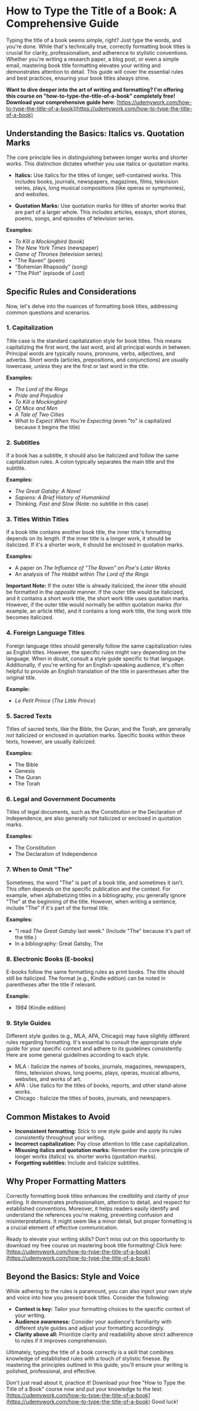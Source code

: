 # How to Type the Title of a Book: A Comprehensive Guide

Typing the title of a book seems simple, right? Just type the words, and you're done. While that's technically true, correctly formatting book titles is crucial for clarity, professionalism, and adherence to stylistic conventions. Whether you're writing a research paper, a blog post, or even a simple email, mastering book title formatting elevates your writing and demonstrates attention to detail. This guide will cover the essential rules and best practices, ensuring your book titles always shine.

**Want to dive deeper into the art of writing and formatting? I'm offering this course on "how-to-type-the-title-of-a-book" completely free! Download your comprehensive guide here:** [https://udemywork.com/how-to-type-the-title-of-a-book](https://udemywork.com/how-to-type-the-title-of-a-book)

## Understanding the Basics: Italics vs. Quotation Marks

The core principle lies in distinguishing between longer works and shorter works. This distinction dictates whether you use italics or quotation marks.

*   **Italics:** Use italics for the titles of longer, self-contained works. This includes books, journals, newspapers, magazines, films, television series, plays, long musical compositions (like operas or symphonies), and websites.

*   **Quotation Marks:** Use quotation marks for titles of shorter works that are part of a larger whole. This includes articles, essays, short stories, poems, songs, and episodes of television series.

**Examples:**

*   *To Kill a Mockingbird* (book)
*   *The New York Times* (newspaper)
*   *Game of Thrones* (television series)
*   "The Raven" (poem)
*   "Bohemian Rhapsody" (song)
*   "The Pilot" (episode of *Lost*)

## Specific Rules and Considerations

Now, let's delve into the nuances of formatting book titles, addressing common questions and scenarios.

### 1. Capitalization

Title case is the standard capitalization style for book titles. This means capitalizing the first word, the last word, and all principal words in between. Principal words are typically nouns, pronouns, verbs, adjectives, and adverbs. Short words (articles, prepositions, and conjunctions) are usually lowercase, *unless* they are the first or last word in the title.

**Examples:**

*   *The Lord of the Rings*
*   *Pride and Prejudice*
*   *To Kill a Mockingbird*
*   *Of Mice and Men*
*   *A Tale of Two Cities*
*   *What to Expect When You're Expecting* (even "to" is capitalized because it begins the title)

### 2. Subtitles

If a book has a subtitle, it should also be italicized and follow the same capitalization rules. A colon typically separates the main title and the subtitle.

**Examples:**

*   *The Great Gatsby: A Novel*
*   *Sapiens: A Brief History of Humankind*
*   *Thinking, Fast and Slow* (Note: no subtitle in this case)

### 3. Titles Within Titles

If a book title contains another book title, the inner title's formatting depends on its length. If the inner title is a longer work, it should be italicized. If it's a shorter work, it should be enclosed in quotation marks.

**Examples:**

*   A paper on *The Influence of "The Raven" on Poe's Later Works*
*   An analysis of *The Hobbit* within *The Lord of the Rings*

**Important Note:** If the outer title is already italicized, the inner title should be formatted in the *opposite* manner. If the outer title would be italicized, and it contains a short work title, the short work title uses quotation marks. However, if the outer title would normally be within quotation marks (for example, an article title), and it contains a long work title, the long work title becomes italicized.

### 4. Foreign Language Titles

Foreign language titles should generally follow the same capitalization rules as English titles. However, the specific rules might vary depending on the language. When in doubt, consult a style guide specific to that language. Additionally, if you're writing for an English-speaking audience, it's often helpful to provide an English translation of the title in parentheses after the original title.

**Example:**

*   *Le Petit Prince* (*The Little Prince*)

### 5. Sacred Texts

Titles of sacred texts, like the Bible, the Quran, and the Torah, are generally *not* italicized or enclosed in quotation marks. Specific books within these texts, however, are usually italicized.

**Examples:**

*   The Bible
*   Genesis
*   The Quran
*   The Torah

### 6. Legal and Government Documents

Titles of legal documents, such as the Constitution or the Declaration of Independence, are also generally *not* italicized or enclosed in quotation marks.

**Examples:**

*   The Constitution
*   The Declaration of Independence

### 7. When to Omit "The"

Sometimes, the word "The" is part of a book title, and sometimes it isn't. This often depends on the specific publication and the context. For example, when alphabetizing titles in a bibliography, you generally ignore "The" at the beginning of the title. However, when writing a sentence, include "The" if it's part of the formal title.

**Examples:**

*   "I read *The Great Gatsby* last week." (Include "The" because it's part of the title.)
*   In a bibliography: Great Gatsby, The

### 8. Electronic Books (E-books)

E-books follow the same formatting rules as print books. The title should still be italicized. The format (e.g., Kindle edition) can be noted in parentheses after the title if relevant.

**Example:**

*   *1984* (Kindle edition)

### 9. Style Guides

Different style guides (e.g., MLA, APA, Chicago) may have slightly different rules regarding formatting. It's essential to consult the appropriate style guide for your specific context and adhere to its guidelines consistently. Here are some general guidelines according to each style.

* MLA : Italicize the names of books, journals, magazines, newspapers, films, television shows, long poems, plays, operas, musical albums, websites, and works of art.
* APA : Use italics for the titles of books, reports, and other stand-alone works.
* Chicago : Italicize the titles of books, journals, and newspapers.

## Common Mistakes to Avoid

*   **Inconsistent formatting:** Stick to one style guide and apply its rules consistently throughout your writing.
*   **Incorrect capitalization:** Pay close attention to title case capitalization.
*   **Misusing italics and quotation marks:** Remember the core principle of longer works (italics) vs. shorter works (quotation marks).
*   **Forgetting subtitles:** Include and italicize subtitles.

## Why Proper Formatting Matters

Correctly formatting book titles enhances the credibility and clarity of your writing. It demonstrates professionalism, attention to detail, and respect for established conventions. Moreover, it helps readers easily identify and understand the references you're making, preventing confusion and misinterpretations. It might seem like a minor detail, but proper formatting is a crucial element of effective communication.

Ready to elevate your writing skills? Don't miss out on this opportunity to download my free course on mastering book title formatting! Click here: [https://udemywork.com/how-to-type-the-title-of-a-book](https://udemywork.com/how-to-type-the-title-of-a-book)

## Beyond the Basics: Style and Voice

While adhering to the rules is paramount, you can also inject your own style and voice into how you present book titles. Consider the following:

*   **Context is key:** Tailor your formatting choices to the specific context of your writing.
*   **Audience awareness:** Consider your audience's familiarity with different style guides and adjust your formatting accordingly.
*   **Clarity above all:** Prioritize clarity and readability above strict adherence to rules if it improves comprehension.

Ultimately, typing the title of a book correctly is a skill that combines knowledge of established rules with a touch of stylistic finesse. By mastering the principles outlined in this guide, you'll ensure your writing is polished, professional, and effective.

Don't just read about it, practice it! Download your free "How to Type the Title of a Book" course now and put your knowledge to the test: [https://udemywork.com/how-to-type-the-title-of-a-book](https://udemywork.com/how-to-type-the-title-of-a-book) Good luck!
